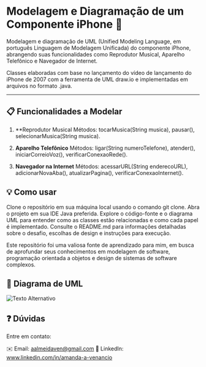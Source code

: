 # Modelagem e Diagramação de um Componente iPhone 📱


Modelagem e diagramação de UML (Unified Modeling Language, em português Linguagem de Modelagem Unificada) do componente iPhone, abrangendo suas funcionalidades como Reprodutor Musical, Aparelho Telefônico e Navegador de Internet.

Classes elaboradas com base no lançamento do vídeo de lançamento do iPhone de 2007 com a ferramenta de UML draw.io e implementadas em arquivos no formato .java.

-------------------------------------------------------
## 📋 Funcionalidades a Modelar

1. **Reprodutor Musical
Métodos: tocarMusica(String musica), pausar(), selecionarMusica(String musica).

2. **Aparelho Telefônico**
Métodos: ligar(String numeroTelefone), atender(), iniciarCorreioVoz(), verificarConexaoRede().

3. **Navegador na Internet**
Métodos: acessarURL(String enderecoURL), adicionarNovaAba(), atualizarPagina(), verificarConexaoInternet().

## 💡 Como usar
Clone o repositório em sua máquina local usando o comando git clone. Abra o projeto em sua IDE Java preferida. Explore o código-fonte e o diagrama UML para entender como as classes estão relacionadas e como cada papel é implementado. Consulte o README.md para informações detalhadas sobre o desafio, escolhas de design e instruções para execução.

Este repositório foi uma valiosa fonte de aprendizado para mim, em busca de aprofundar seus conhecimentos em modelagem de software, programação orientada a objetos e design de sistemas de software complexos.

## 🔶 Diagrama de UML

<img src="UML-IPhone-Java.drawio" alt="Texto Alternativo">


## ❓  Dúvidas

Entre em contato: 

✉️ Email: aalmeidaven@gmail.com
🔗 LinkedIn: www.linkedin.com/in/amanda-a-venancio

